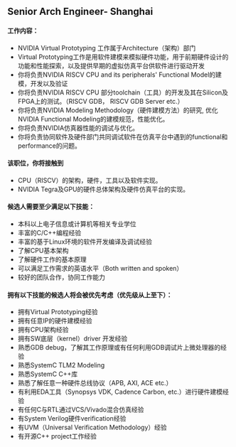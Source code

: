 ## Senior Arch Engineer- Shanghai


#### 工作内容：
- NVIDIA Virtual Prototyping 工作属于Architecture（架构）部门
- Virtual Prototyping工作是用软件建模来模拟硬件功能，用于前期硬件设计的功能和性能探索，以及提供早期的虚拟仿真平台供软件进行驱动开发
- 你将负责NVIDIA RISCV CPU and its peripherals' Functional Model的建模，开发以及验证
- 你将负责NVIDIA RISCV CPU 部分toolchain（工具）的开发及其在Silicon及FPGA上的测试。（RISCV GDB， RISCV GDB Server etc.）
- 你将负责NVIDIA Modeling Methodology（硬件建模方法）的研究, 优化NVIDIA Functional Modeling的建模规范，性能优化。
- 你将负责NVIDIA仿真器性能的调试与优化。
- 你将负责协同软件及硬件部门共同调试软件在仿真平台中遇到的functional和performance的问题。

#### 该职位，你将接触到
- CPU（RISCV）的架构，硬件，工具以及软件实现。
- NVIDIA Tegra及GPU的硬件总体架构及硬件仿真平台的实现。

#### 候选人需要至少满足以下技能：
- 本科以上电子信息或计算机等相关专业学位
- 丰富的C/C++编程经验
- 丰富的基于Linux环境的软件开发编译及调试经验
- 了解CPU基本架构
- 了解硬件工作的基本原理
- 可以满足工作需求的英语水平（Both written and spoken）
- 较好的团队合作，协同工作能力

#### 拥有以下技能的候选人将会被优先考虑（优先级从上至下）：
- 拥有Virtual Prototyping经验
- 拥有任意IP的硬件建模经验
- 拥有CPU架构经验
- 拥有SW底层（kernel）driver 开发经验
- 熟悉GDB debug，了解其工作原理或有任何利用GDB调试片上微处理器的经验
- 熟悉SystemC TLM2 Modeling
- 熟悉SystemC C++库
- 熟悉了解任意一种硬件总线协议（APB, AXI, ACE etc.）
- 有利用EDA工具（Synopsys VDK, Cadence Carbon, etc.）进行硬件建模经验
- 有任何C与RTL通过VCS/Vivado混合仿真经验
- 有System Verilog硬件verification经验
- 有UVM（Universal Verification Methodology）经验 
- 有开源C++ project工作经验
